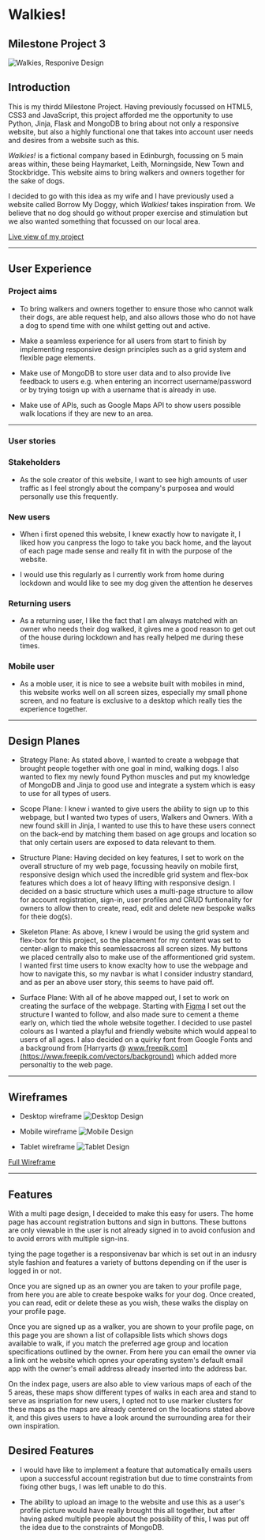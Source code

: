 # Walkies!

## Milestone Project 3

![Walkies, Responive Design](https://browser-fe9a12bc-f34c-4c3b-98e3-d6bb3c2e7b81.ws-eu03.gitpod.io/workspace/Walkies/static/img/Responsive-Walkies.JPG)

## Introduction

This is my thirdd Milestone Project. Having previously focussed on HTML5, CSS3 and JavaScript, this project afforded me the opportunity to use Python, Jinja, Flask and MongoDB to bring about not only a responsive website, but also a highly functional one that takes into account user needs and desires from a website such as this.

*Walkies!* is a fictional company based in Edinburgh, focussing on 5 main areas within, these being Haymarket, Leith, Morningside, New Town and Stockbridge. This website aims to bring walkers and owners together for the sake of dogs. 

I decided to go with this idea as my wife and I have previously used a website called Borrow My Doggy, which *Walkies!* takes inspiration from. We believe that no dog should go without proper exercise and stimulation but we also wanted something that focussed on our local area.

[Live view of my project](http://walkies-master.herokuapp.com/index)

<hr>

## **User Experience**

### Project aims

- To bring walkers and owners together to ensure those who cannot walk their dogs, are able request help, and also allows those who do not have a dog to spend time with one whilst getting out and active.

- Make a seamless experience for all users from start to finish by implementing responsive design principles such as a grid system and flexible page elements.

- Make use of MongoDB to store user data and to also provide live feedback to users e.g. when entering an incorrect username/password or by trying tosign up with a username that is already in use.

- Make use of APIs, such as Google Maps API to show users possible walk locations if they are new to an area.

<hr>

### User stories

### Stakeholders

- As the sole creator of this website, I want to see high amounts of user traffic as I feel strongly about the company's purposea and would personally use this frequently.

### New users

- When i first opened this website, I knew exactly how to navigate it, I liked how you canpress the logo to take you back home, and the layout of each page made sense and really fit in with the purpose of the website.

- I would use this regularly as I currently work from home during lockdown and would like to see my dog given the attention he deserves

### Returning users

- As a returning user, I like the fact that I am always matched with an owner who needs their dog walked, it gives me a good reason to get out of the house during lockdown and has really helped me during these times.

### Mobile user

- As a moble user, it is nice to see a website built with mobiles in mind, this website works well on all screen sizes, especially my small phone screen, and no feature is exclusive to a desktop which really ties the experience together.

<hr>

## Design Planes

- Strategy Plane: As stated above, I wanted to create a webpage that brought people together with one goal in mind, walking dogs. I also wanted to flex my newly found Python muscles and put my knowledge of MongoDB and Jinja to good use and integrate a system which is easy to use for all types of users.

- Scope Plane: I knew i wanted to give users the ability to sign up to this webpage, but I wanted two types of users, Walkers and Owners. With a new found skill in Jinja, I wanted to use this to have these users connect on the back-end by matching them based on age groups and location so that only certain users are exposed to data relevant to them.

- Structure Plane: Having decided on key features, I set to work on the overall structure of my web page, focussing heavily on mobile first, responsive design which used the incredible grid system and flex-box features which does a lot of heavy lifting with responsive design. 
I decided on a basic structure which uses a multi-page structure to allow for account registration, sign-in, user profiles and CRUD funtionality for owners to allow then to create, read, edit and delete new bespoke walks for theie dog(s).

- Skeleton Plane: As above, I knew i would be using the grid system and flex-box for this project, so the placement for my content was set to center-align to make this seamlessacross all screen sizes. My buttons we placed centrally also to make use of the afformentioned grid system. I wanted first time users to know exaclty how to use the webpage and how to navigate this, so my navbar is what I consider industry standard, and as per an above user story, this seems to have paid off.

- Surface Plane: With all of he above mapped out, I set to work on creating the surface of the webpage. Starting with [Figma](https://www.figma.com/file/fYDp7xJVwoSdtarTEg7e4n/Walkies-Design) I set out the structure I wanted to follow, and also made sure to cement a theme early on, which tied the whole website together.
I decided to use pastel colours as I wanted a playful and friendly website which would appeal to users of all ages. I also decided on a quirky font from Google Fonts and a background from [Harryarts @ www.freepik.com](https://www.freepik.com/vectors/background) which added more personaltiy to the web page.

<hr>

## Wireframes

- Desktop wireframe
![Desktop Design](https://browser-fe9a12bc-f34c-4c3b-98e3-d6bb3c2e7b81.ws-eu03.gitpod.io/workspace/Walkies/static/img/Desktop-wireframe.JPG)

- Mobile wireframe
![Mobile Design](https://browser-fe9a12bc-f34c-4c3b-98e3-d6bb3c2e7b81.ws-eu03.gitpod.io/workspace/Walkies/static/img/Mobile-wireframe.JPG)

- Tablet wireframe
![Tablet Design](https://browser-fe9a12bc-f34c-4c3b-98e3-d6bb3c2e7b81.ws-eu03.gitpod.io/workspace/Walkies/static/img/Tablet-wireframe.JPG)

[Full Wireframe](https://www.figma.com/file/fYDp7xJVwoSdtarTEg7e4n/Walkies-Design)
<hr>

## Features

With a multi page design, I deceided to make this easy for users. The home page has account registration buttons and sign in buttons. These buttons are only viewable in the user is not already signed in to avoid confusion and to avoid errors with multiple sign-ins.

tying the page together is a responsivenav bar which is set out in an indusry style fashion and features a variety of buttons depending on if the user is logged in or not.

Once you are signed up as an owner you are taken to your profile page, from here you are able to create bespoke walks for your dog. Once created, you can read, edit or delete these as you wish, these walks the display on your profile page.

Once you are signed up as a walker, you are shown to your profile page, on this page you are shown a list of collapsible lists which shows dogs available to walk, if you match the preferred age group and location specifications outlined by the owner. From here you can email the owner via a link ont he website which opnes your operating system's default email app with the owner's email address already inserted into the address bar.

On the index page, users are also able to view various maps of each of the 5 areas, these maps show different types of walks in each area and stand to serve as inspriation for new users, I opted not to use marker clusters for these maps as the maps are already centered on the locations stated above it, and this gives users to have a look around the surrounding area for their own inspiration.

## Desired Features

- I would have like to implement a feature that automatically emails users upon a successful account registration but due to time constraints from fixing other bugs, I was left unable to do this.

- The ability to upload an image to the website and use this as a user's profile picture would have really brought this all together, but after having asked multiple people about the possibility of this, I was put off the idea due to the constraints of MongoDB.



